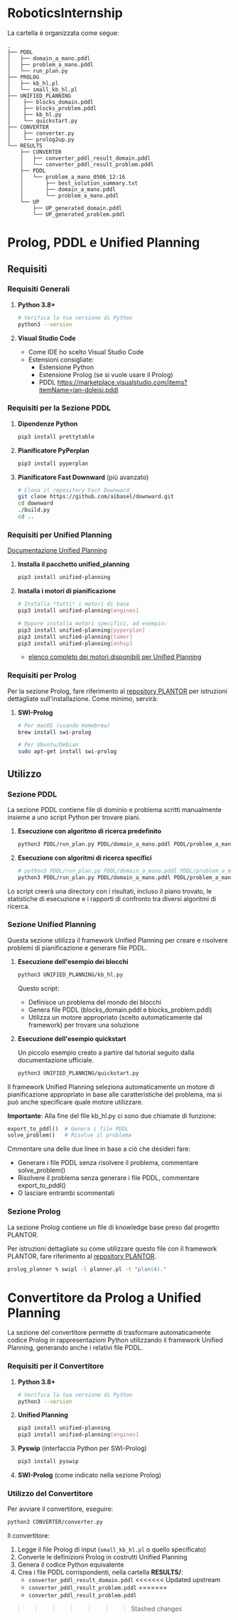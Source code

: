 # RoboticsInternship

La cartella è organizzata come segue:
```
.
├── PDDL
│   ├── domain_a_mano.pddl
│   ├── problem_a_mano.pddl
│   └── run_plan.py
├── PROLOG
│   ├── kb_hl.pl
│   └── small_kb_hl.pl
├── UNIFIED_PLANNING
│    ├── blocks_domain.pddl
│    ├── blocks_problem.pddl
│    ├── kb_hl.py
│    └── quickstart.py
├── CONVERTER
│    ├── converter.py
│    └── prolog2up.py
└── RESULTS
    ├── CONVERTER
    │   ├── converter_pddl_result_domain.pddl
    │   └── converter_pddl_result_problem.pddl
    ├── PDDL
    │   └── problem_a_mano_0506_12:16
    │       ├── best_solution_summary.txt
    │       ├── domain_a_mano.pddl
    │       └── problem_a_mano.pddl
    └── UP
        ├── UP_generated_domain.pddl
        └── UP_generated_problem.pddl
```

# Prolog, PDDL e Unified Planning

## Requisiti

### Requisiti Generali

1. **Python 3.8+**
   ```bash
   # Verifica la tua versione di Python
   python3 --version
   ```

2. **Visual Studio Code**
   - Come IDE ho scelto Visual Studio Code
   - Estensioni consigliate:
     - Estensione Python 
     - Estensione Prolog (se si vuole usare il Prolog)
     - PDDL https://marketplace.visualstudio.com/items?itemName=jan-dolejsi.pddl

### Requisiti per la Sezione PDDL

1. **Dipendenze Python**
   ```bash
   pip3 install prettytable
   ```

2. **Pianificatore PyPerplan** 
   ```bash
   pip3 install pyperplan
   ```

3. **Pianificatore Fast Downward** (più avanzato)
   ```bash
   # Clona il repository Fast Downward
   git clone https://github.com/aibasel/downward.git
   cd downward
   ./build.py
   cd ..
   ```

### Requisiti per Unified Planning

[Documentazione Unified Planning](https://unified-planning.readthedocs.io/en/latest/getting_started.html)

1. **Installa il pacchetto unified_planning**
   ```bash
   pip3 install unified-planning
   ```

2. **Installa i motori di pianificazione**
   ```bash
   # Installa *tutti* i motori di base
   pip3 install unified-planning[engines]
   
   # Oppure installa motori specifici, ad esempio:
   pip3 install unified-planning[pyperplan]
   pip3 install unified-planning[tamer]
   pip3 install unified-planning[enhsp]
   ```
   
   - [elenco completo dei motori disponibili per Unified Planning](https://unified-planning.readthedocs.io/en/latest/engines/01_available_engines.html)


### Requisiti per Prolog

Per la sezione Prolog, fare riferimento al [repository PLANTOR](https://github.com/idra-lab/PLANTOR) per istruzioni dettagliate sull'installazione. Come minimo, servirà:

1. **SWI-Prolog**
   ```bash
   # Per macOS (usando Homebrew)
   brew install swi-prolog
   
   # Per Ubuntu/Debian
   sudo apt-get install swi-prolog
   ```

## Utilizzo

### Sezione PDDL

La sezione PDDL contiene file di dominio e problema scritti manualmente insieme a uno script Python per trovare piani.

1. **Esecuzione con algoritmo di ricerca predefinito**
   ```bash
   python3 PDDL/run_plan.py PDDL/domain_a_mano.pddl PDDL/problem_a_mano.pddl
   ```

2. **Esecuzione con algoritmi di ricerca specifici**
   ```bash
   # python3 PDDL/run_plan.py PDDL/domain_a_mano.pddl PDDL/problem_a_mano.pddl --searches algoritmo1 algoritmo2...
   python3 PDDL/run_plan.py PDDL/domain_a_mano.pddl PDDL/problem_a_mano.pddl --searches lazy_greedy eager_greedy astar_ff astar_lmcount wastar astar_blind astar_lmcut lazy_wastar
   ```

Lo script creerà una directory con i risultati, incluso il piano trovato, le statistiche di esecuzione e i rapporti di confronto tra diversi algoritmi di ricerca.

### Sezione Unified Planning

Questa sezione utilizza il framework Unified Planning per creare e risolvere problemi di pianificazione e generare file PDDL. 

1. **Esecuzione dell'esempio dei blocchi**
   ```bash
   python3 UNIFIED_PLANNING/kb_hl.py
   ```
   Questo script:
   - Definisce un problema del mondo dei blocchi
   - Genera file PDDL (blocks_domain.pddl e blocks_problem.pddl)
   - Utilizza un motore appropriato (scelto automaticamente dal framework) per trovare una soluzione

2. **Esecuzione dell'esempio quickstart**

    Un piccolo esempio creato a partire dal tutorial seguito dalla documentazione ufficiale.
   ```bash
   python3 UNIFIED_PLANNING/quickstart.py
   ```

Il framework Unified Planning seleziona automaticamente un motore di pianificazione appropriato in base alle caratteristiche del problema, ma si può anche specificare quale motore utilizzare.

**Importante**: Alla fine del file kb_hl.py ci sono due chiamate di funzione:
```python
export_to_pddl()  # Genera i file PDDL
solve_problem()   # Risolve il problema
```
Cmmentare una delle due linee in base a ciò che desideri fare:

- Generare i file PDDL senza risolvere il problema, commentare solve_problem()
- Risolvere il problema senza generare i file PDDL, commentare export_to_pddl()
- O lasciare entrambi scommentati 

### Sezione Prolog

La sezione Prolog contiene un file di knowledge base preso dal progetto PLANTOR.

Per istruzioni dettagliate su come utilizzare questo file con il framework PLANTOR, fare riferimento al [repository PLANTOR](https://github.com/idra-lab/PLANTOR).

```bash
prolog_planner % swipl -l planner.pl -t "plan(4)."
```

# Convertitore da Prolog a Unified Planning

La sezione del convertitore permette di trasformare automaticamente codice Prolog in rappresentazioni Python utilizzando il framework Unified Planning, generando anche i relativi file PDDL.

### Requisiti per il Convertitore

1. **Python 3.8+**
   ```bash
   # Verifica la tua versione di Python
   python3 --version
   ```

2. **Unified Planning**
   ```bash
   pip3 install unified-planning
   pip3 install unified-planning[engines]
   ```

3. **Pyswip** (interfaccia Python per SWI-Prolog)
   ```bash
   pip3 install pyswip
   ```

4. **SWI-Prolog** (come indicato nella sezione Prolog)

### Utilizzo del Convertitore

Per avviare il convertitore, eseguire:
```bash
python3 CONVERTER/converter.py
```

Il convertitore:
1. Legge il file Prolog di input (`small_kb_hl.pl` o quello specificato)
2. Converte le definizioni Prolog in costrutti Unified Planning
3. Genera il codice Python equivalente
4. Crea i file PDDL corrispondenti, nella cartella **RESULTS/**:
   - `converter_pddl_result_domain.pddl`
<<<<<<< Updated upstream
   - `converter_pddl_result_problem.pddl`
=======
   - `converter_pddl_result_problem.pddl`
>>>>>>> Stashed changes
